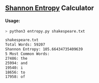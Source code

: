 ## [Shannon Entropy](https://en.wikipedia.org/wiki/Entropy_(information_theory)) Calculator

#### Usage:
```bash
> python3 entropy.py shakespeare.txt

shakespeare.txt
Total Words: 59207
Shannon Entropy: 105.66434735409639
5 Most Common Words:
27486: the
25994: and
19540: i
18656: to
17958: of
```
